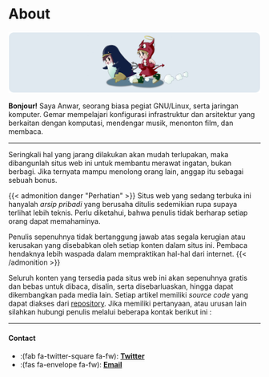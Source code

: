 # About

<img alt="About" src="banner.png"/>

**Bonjour!** Saya Anwar, seorang biasa pegiat GNU/Linux, serta jaringan komputer. Gemar mempelajari konfigurasi infrastruktur dan arsitektur yang berkaitan dengan komputasi, mendengar musik, menonton film, dan membaca.

---

Seringkali hal yang jarang dilakukan akan mudah terlupakan, maka dibangunlah situs web ini untuk membantu merawat ingatan, bukan berbagi. Jika ternyata mampu menolong orang lain, anggap itu sebagai sebuah bonus.

{{< admonition danger "Perhatian" >}}
Situs web yang sedang terbuka ini hanyalah _arsip pribadi_ yang berusaha ditulis sedemikian rupa supaya terlihat lebih teknis. Perlu diketahui, bahwa penulis tidak berharap setiap orang dapat memahaminya.

Penulis sepenuhnya tidak bertanggung jawab atas segala kerugian atau kerusakan yang disebabkan oleh setiap konten dalam situs ini. Pembaca hendaknya lebih waspada dalam mempraktikan hal-hal dari internet. 
{{< /admonition >}}

Seluruh konten yang tersedia pada situs web ini akan sepenuhnya gratis dan bebas untuk dibaca, disalin, serta disebarluaskan, hingga dapat dikembangkan pada media lain. Setiap artikel memiliki _source code_ yang dapat diakses dari [repository](https://github.com/anwareset/blog). Jika memiliki pertanyaan, atau urusan lain silahkan hubungi penulis melalui beberapa kontak berikut ini :

---

#### Contact

* :(fab fa-twitter-square fa-fw): **[Twitter](https://twitter.com/mtrianwar)**
* :(fas fa-envelope fa-fw): **[Email](mailto:trianwar@protonmail.com)**


